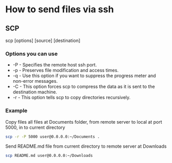 # How to send files via ssh

## SCP

scp [options] [source] [destination]

### Options you can use

* -P - Specifies the remote host ssh port.
* -p - Preserves file modification and access times.
* -q - Use this option if you want to suppress the progress meter and non-error messages.
* -C - This option forces scp to compress the data as it is sent to the destination machine.
* -r - This option tells scp to copy directories recursively.

### Example

Copy files all files at Documents folder, from remote server to local at port 5000, in to current directory

```bash
scp -r -P 5000 user@0.0.0.0:~/Documents .
```

Send README.md file from current directory to remote server at Downloads

```bash
scp README.md user@0.0.0.0:~/Downloads
```


